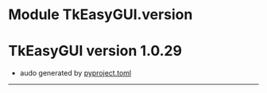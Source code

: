 # Module TkEasyGUI.version

# TkEasyGUI version 1.0.29

- audo generated by [pyproject.toml](https://github.com/kujirahand/tkeasygui-python/blob/main/pyproject.toml)

---------------------------



